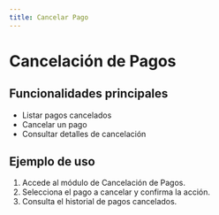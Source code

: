```yaml
---
title: Cancelar Pago
---
```


# Cancelación de Pagos

## Funcionalidades principales

- Listar pagos cancelados
- Cancelar un pago
- Consultar detalles de cancelación

## Ejemplo de uso

1. Accede al módulo de Cancelación de Pagos.
2. Selecciona el pago a cancelar y confirma la acción.
3. Consulta el historial de pagos cancelados.
